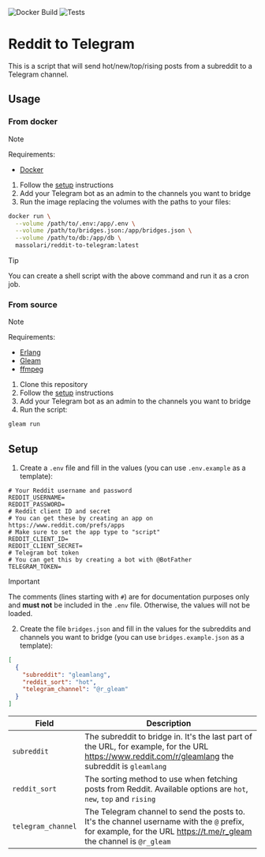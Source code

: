 ![Docker Build](https://github.com/Massolari/reddit_to_telegram/actions/workflows/docker-image.yml/badge.svg)
![Tests](https://github.com/Massolari/reddit_to_telegram/actions/workflows/test.yml/badge.svg)

# Reddit to Telegram

This is a script that will send hot/new/top/rising posts from a subreddit to a Telegram channel.

## Usage

### From docker

> [!NOTE]  
> Requirements:
> - [Docker](https://docs.docker.com/engine/install/)

1. Follow the [setup](#setup) instructions
2. Add your Telegram bot as an admin to the channels you want to bridge
3. Run the image replacing the volumes with the paths to your files:
```bash
docker run \
  --volume /path/to/.env:/app/.env \
  --volume /path/to/bridges.json:/app/bridges.json \
  --volume /path/to/db:/app/db \
  massolari/reddit-to-telegram:latest
```

> [!TIP]
> You can create a shell script with the above command and run it as a cron job.


### From source

> [!NOTE]  
> Requirements:
> - [Erlang](https://www.erlang.org/downloads)
> - [Gleam](https://gleam.run/getting-started/installing/)
> - [ffmpeg](https://ffmpeg.org/download.html)

1. Clone this repository
2. Follow the [setup](#setup) instructions
3. Add your Telegram bot as an admin to the channels you want to bridge
4. Run the script:
```bash
gleam run
```

## Setup

1. Create a `.env` file and fill in the values (you can use `.env.example` as a template):
```.env
# Your Reddit username and password
REDDIT_USERNAME=
REDDIT_PASSWORD=
# Reddit client ID and secret
# You can get these by creating an app on https://www.reddit.com/prefs/apps
# Make sure to set the app type to "script"
REDDIT_CLIENT_ID=
REDDIT_CLIENT_SECRET=
# Telegram bot token
# You can get this by creating a bot with @BotFather
TELEGRAM_TOKEN=
```

> [!IMPORTANT]
> The comments (lines starting with `#`) are for documentation purposes only and **must not** be included in the `.env` file. Otherwise, the values will not be loaded.

2. Create the file `bridges.json` and fill in the values for the subreddits and channels you want to bridge (you can use `bridges.example.json` as a template):
```json
[
  {
    "subreddit": "gleamlang",
    "reddit_sort": "hot",
    "telegram_channel": "@r_gleam"
  }
]
```

| Field | Description |
| --- | --- |
| `subreddit` | The subreddit to bridge in. It's the last part of the URL, for example, for the URL https://www.reddit.com/r/gleamlang the subreddit is `gleamlang` |
| `reddit_sort` | The sorting method to use when fetching posts from Reddit. Available options are `hot`, `new`, `top` and `rising` |
| `telegram_channel` | The Telegram channel to send the posts to. It's the channel username with the `@` prefix, for example, for the URL https://t.me/r_gleam the channel is `@r_gleam` |

